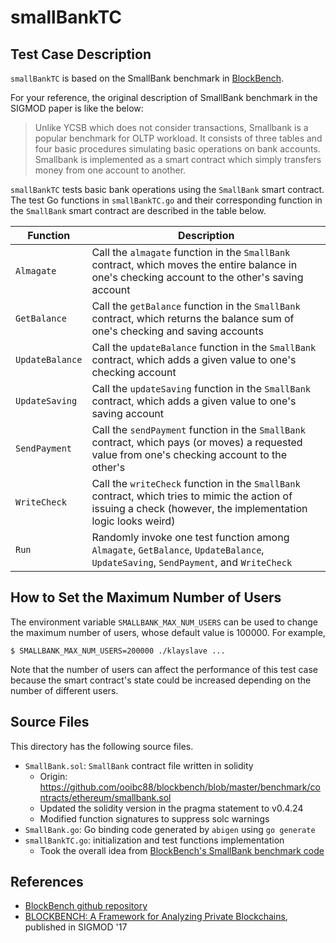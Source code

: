 # smallBankTC

## Test Case Description

`smallBankTC` is based on the SmallBank benchmark in
[BlockBench](https://github.com/ooibc88/blockbench).

For your reference, the original description of SmallBank benchmark in the
SIGMOD paper is like the below:
> Unlike YCSB which does not consider transactions, Smallbank is a popular
> benchmark for OLTP workload. It consists of three tables and four basic
> procedures simulating basic operations on bank accounts. Smallbank is
> implemented as a smart contract which simply transfers money from one account
> to another.

`smallBankTC` tests basic bank operations using the `SmallBank` smart contract.
The test Go functions in `smallBankTC.go` and their corresponding function in
the `SmallBank` smart contract are described in the table below.

| Function | Description |
| -------- | ----------- |
| `Almagate` | Call the `almagate` function in the `SmallBank` contract, which moves the entire balance in one's checking account to the other's saving account |
| `GetBalance` | Call the `getBalance` function in the `SmallBank` contract, which returns the balance sum of one's checking and saving accounts |
| `UpdateBalance` | Call the `updateBalance` function in the `SmallBank` contract, which adds a given value to one's checking account |
| `UpdateSaving` | Call the `updateSaving` function in the `SmallBank` contract, which adds a given value to one's saving account |
| `SendPayment` | Call the `sendPayment` function in the `SmallBank` contract, which pays (or moves) a requested value from one's checking account to the other's |
| `WriteCheck` | Call the `writeCheck` function in the `SmallBank` contract, which tries to mimic the action of issuing a check (however, the implementation logic looks weird) |
| `Run` | Randomly invoke one test function among `Almagate`, `GetBalance`, `UpdateBalance`, `UpdateSaving`, `SendPayment`, and `WriteCheck` |


## How to Set the Maximum Number of Users

The environment variable `SMALLBANK_MAX_NUM_USERS` can be used to change the
maximum number of users, whose default value is 100000.  For example,
```shell
$ SMALLBANK_MAX_NUM_USERS=200000 ./klayslave ...
```

Note that the number of users can affect the performance of this test case
because the smart contract's state could be increased depending on the number
of different users.


## Source Files

This directory has the following source files.

- `SmallBank.sol`: `SmallBank` contract file written in solidity
   - Origin: https://github.com/ooibc88/blockbench/blob/master/benchmark/contracts/ethereum/smallbank.sol
   - Updated the solidity version in the pragma statement to v0.4.24
   - Modified function signatures to suppress solc warnings
- `SmallBank.go`: Go binding code generated by `abigen` using `go generate`
- `smallBankTC.go`: initialization and test functions implementation
   - Took the overall idea from [BlockBench's SmallBank benchmark code](https://github.com/ooibc88/blockbench/tree/master/src/macro/smallbank)

## References

- [BlockBench github repository](https://github.com/ooibc88/blockbench)
- [BLOCKBENCH: A Framework for Analyzing Private Blockchains](https://dl.acm.org/citation.cfm?id=3064033), published in SIGMOD '17
